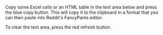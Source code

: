Copy some Excel cells or an HTML table in the text area below and press the blue copy button. This will copy it to the clipboard in a format that you can then paste into Reddit's FancyPants editor.

To clear the text area, press the red refresh button.
